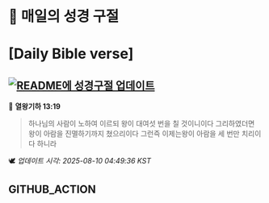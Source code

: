 # 🙏 매일의 성경 구절
# [Daily Bible verse]
## [![README에 성경구절 업데이트](https://github.com/DONGSUKA/first_test/actions/workflows/update-readme-bible.yml/badge.svg)](https://github.com/DONGSUKA/first_test/actions/workflows/update-readme-bible.yml)
<!-- START_BIBLE_VERSE -->
📖 **열왕기하 13:19**
> 하나님의 사람이 노하여 이르되 왕이 대여섯 번을 칠 것이니이다 그리하였더면 왕이 아람을 진멸하기까지 쳤으리이다 그런즉 이제는왕이 아람을 세 번만 치리이다 하니라

🕊️ _업데이트 시각: 2025-08-10 04:49:36 KST_
  <!-- END_BIBLE_VERSE -->
## GITHUB_ACTION
